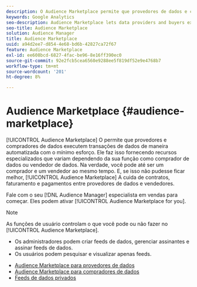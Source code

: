 ```yaml
---
description: O Audience Marketplace permite que provedores de dados e compradores executem negócios de dados de maneira automatizada com o mínimo esforço. Ele faz isso fornecendo recursos especializados que variam dependendo da sua função como comprador de dados ou vendedor de dados. Na verdade, você pode até ser um comprador e um vendedor ao mesmo tempo. E, se isso não pudesse melhorar, a Audience Marketplace cuida dos contratos, da cobrança e dos pagamentos entre provedores e vendedores de dados.
keywords: Google Analytics
seo-description: Audience Marketplace lets data providers and buyers execute data deals in a self-service manner with minimum effort. It does this by providing specialized features that vary depending on your role as a data buyer or data seller. In fact, you can even be a buyer and a seller at the same time. And, if this couldn’t get any better, Audience Marketplace takes care of contracts, billing, and payments between data providers and sellers.
seo-title: Audience Marketplace
solution: Audience Manager
title: Audience Marketplace
uuid: a94d2ee7-d854-4e68-bd6b-42827ca72f67
feature: Audience Marketplace
exl-id: ee608bcd-6827-4fac-be96-8e16ff390ec0
source-git-commit: 92e2fcb5cea6560e9288ee5f819df52e9e4768b7
workflow-type: tm+mt
source-wordcount: '201'
ht-degree: 8%

---
```


# Audience Marketplace {#audience-marketplace}

[!UICONTROL Audience Marketplace] O permite que provedores e compradores de dados executem transações de dados de maneira automatizada com o mínimo esforço. Ele faz isso fornecendo recursos especializados que variam dependendo da sua função como comprador de dados ou vendedor de dados. Na verdade, você pode até ser um comprador e um vendedor ao mesmo tempo. E, se isso não pudesse ficar melhor, [!UICONTROL Audience Marketplace] A cuida de contratos, faturamento e pagamentos entre provedores de dados e vendedores.

Fale com o seu [!DNL Audience Manager] especialista em vendas para começar. Eles podem ativar [!UICONTROL Audience Marketplace for you].

>[!NOTE]
>
>As funções de usuário controlam o que você pode ou não fazer no [!UICONTROL Audience Marketplace].
>
> * Os administradores podem criar feeds de dados, gerenciar assinantes e assinar feeds de dados.
> * Os usuários podem pesquisar e visualizar apenas feeds.


* [Audience Marketplace para provedores de dados](/help/using/features/audience-marketplace/marketplace-data-providers/marketplace-data-providers.md)
* [Audience Marketplace para compradores de dados](/help/using/features/audience-marketplace/marketplace-data-buyers/marketplace-data-buyers.md)
* [Feeds de dados privados](/help/using/features/audience-marketplace/marketplace-private-feeds.md)
